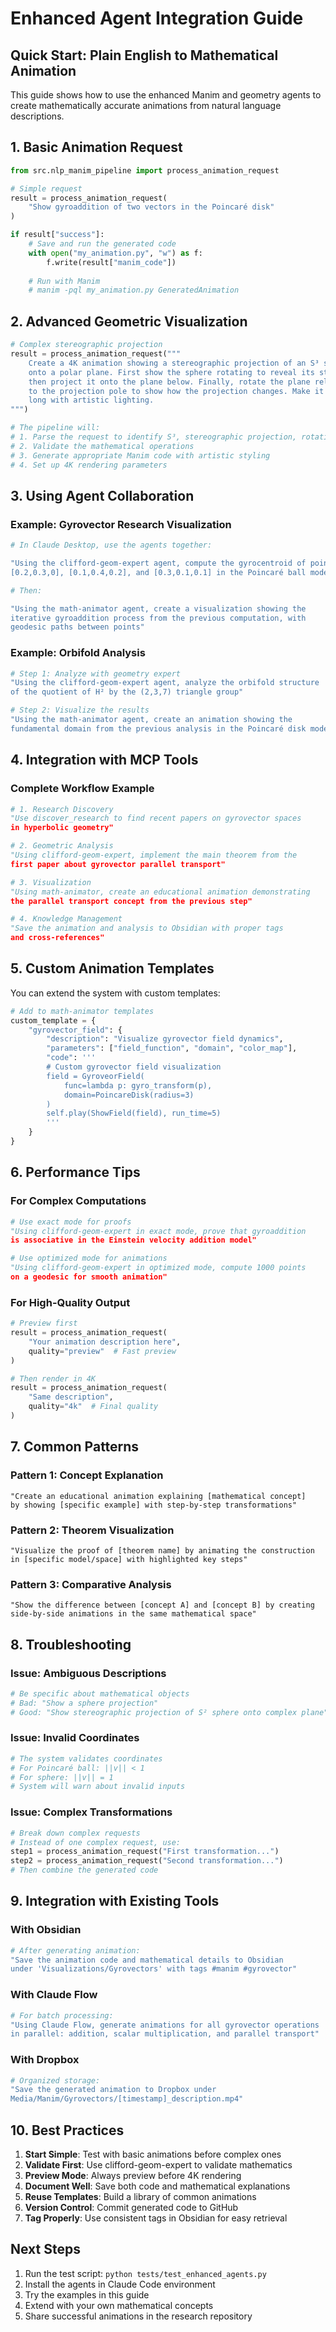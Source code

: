 # Enhanced Agent Integration Guide

## Quick Start: Plain English to Mathematical Animation

This guide shows how to use the enhanced Manim and geometry agents to create mathematically accurate animations from natural language descriptions.

## 1. Basic Animation Request

```python
from src.nlp_manim_pipeline import process_animation_request

# Simple request
result = process_animation_request(
    "Show gyroaddition of two vectors in the Poincaré disk"
)

if result["success"]:
    # Save and run the generated code
    with open("my_animation.py", "w") as f:
        f.write(result["manim_code"])
    
    # Run with Manim
    # manim -pql my_animation.py GeneratedAnimation
```

## 2. Advanced Geometric Visualization

```python
# Complex stereographic projection
result = process_animation_request("""
    Create a 4K animation showing a stereographic projection of an S³ sphere 
    onto a polar plane. First show the sphere rotating to reveal its structure, 
    then project it onto the plane below. Finally, rotate the plane relative 
    to the projection pole to show how the projection changes. Make it 8 seconds 
    long with artistic lighting.
""")

# The pipeline will:
# 1. Parse the request to identify S³, stereographic projection, rotations
# 2. Validate the mathematical operations
# 3. Generate appropriate Manim code with artistic styling
# 4. Set up 4K rendering parameters
```

## 3. Using Agent Collaboration

### Example: Gyrovector Research Visualization

```bash
# In Claude Desktop, use the agents together:

"Using the clifford-geom-expert agent, compute the gyrocentroid of points 
[0.2,0.3,0], [0.1,0.4,0.2], and [0.3,0.1,0.1] in the Poincaré ball model"

# Then:

"Using the math-animator agent, create a visualization showing the 
iterative gyroaddition process from the previous computation, with 
geodesic paths between points"
```

### Example: Orbifold Analysis

```bash
# Step 1: Analyze with geometry expert
"Using the clifford-geom-expert agent, analyze the orbifold structure 
of the quotient of H² by the (2,3,7) triangle group"

# Step 2: Visualize the results
"Using the math-animator agent, create an animation showing the 
fundamental domain from the previous analysis in the Poincaré disk model"
```

## 4. Integration with MCP Tools

### Complete Workflow Example

```python
# 1. Research Discovery
"Use discover_research to find recent papers on gyrovector spaces 
in hyperbolic geometry"

# 2. Geometric Analysis
"Using clifford-geom-expert, implement the main theorem from the 
first paper about gyrovector parallel transport"

# 3. Visualization
"Using math-animator, create an educational animation demonstrating 
the parallel transport concept from the previous step"

# 4. Knowledge Management
"Save the animation and analysis to Obsidian with proper tags 
and cross-references"
```

## 5. Custom Animation Templates

You can extend the system with custom templates:

```python
# Add to math-animator templates
custom_template = {
    "gyrovector_field": {
        "description": "Visualize gyrovector field dynamics",
        "parameters": ["field_function", "domain", "color_map"],
        "code": '''
        # Custom gyrovector field visualization
        field = GyroveorField(
            func=lambda p: gyro_transform(p),
            domain=PoincareDisk(radius=3)
        )
        self.play(ShowField(field), run_time=5)
        '''
    }
}
```

## 6. Performance Tips

### For Complex Computations
```python
# Use exact mode for proofs
"Using clifford-geom-expert in exact mode, prove that gyroaddition 
is associative in the Einstein velocity addition model"

# Use optimized mode for animations
"Using clifford-geom-expert in optimized mode, compute 1000 points 
on a geodesic for smooth animation"
```

### For High-Quality Output
```python
# Preview first
result = process_animation_request(
    "Your animation description here",
    quality="preview"  # Fast preview
)

# Then render in 4K
result = process_animation_request(
    "Same description",
    quality="4k"  # Final quality
)
```

## 7. Common Patterns

### Pattern 1: Concept Explanation
```
"Create an educational animation explaining [mathematical concept] 
by showing [specific example] with step-by-step transformations"
```

### Pattern 2: Theorem Visualization
```
"Visualize the proof of [theorem name] by animating the construction 
in [specific model/space] with highlighted key steps"
```

### Pattern 3: Comparative Analysis
```
"Show the difference between [concept A] and [concept B] by creating 
side-by-side animations in the same mathematical space"
```

## 8. Troubleshooting

### Issue: Ambiguous Descriptions
```python
# Be specific about mathematical objects
# Bad: "Show a sphere projection"
# Good: "Show stereographic projection of S² sphere onto complex plane"
```

### Issue: Invalid Coordinates
```python
# The system validates coordinates
# For Poincaré ball: ||v|| < 1
# For sphere: ||v|| = 1
# System will warn about invalid inputs
```

### Issue: Complex Transformations
```python
# Break down complex requests
# Instead of one complex request, use:
step1 = process_animation_request("First transformation...")
step2 = process_animation_request("Second transformation...")
# Then combine the generated code
```

## 9. Integration with Existing Tools

### With Obsidian
```bash
# After generating animation:
"Save the animation code and mathematical details to Obsidian 
under 'Visualizations/Gyrovectors' with tags #manim #gyrovector"
```

### With Claude Flow
```bash
# For batch processing:
"Using Claude Flow, generate animations for all gyrovector operations 
in parallel: addition, scalar multiplication, and parallel transport"
```

### With Dropbox
```bash
# Organized storage:
"Save the generated animation to Dropbox under 
Media/Manim/Gyrovectors/[timestamp]_description.mp4"
```

## 10. Best Practices

1. **Start Simple**: Test with basic animations before complex ones
2. **Validate First**: Use clifford-geom-expert to validate mathematics
3. **Preview Mode**: Always preview before 4K rendering
4. **Document Well**: Save both code and mathematical explanations
5. **Reuse Templates**: Build a library of common animations
6. **Version Control**: Commit generated code to GitHub
7. **Tag Properly**: Use consistent tags in Obsidian for easy retrieval

## Next Steps

1. Run the test script: `python tests/test_enhanced_agents.py`
2. Install the agents in Claude Code environment
3. Try the examples in this guide
4. Extend with your own mathematical concepts
5. Share successful animations in the research repository